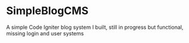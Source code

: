 # SimpleBlogCMS
A simple Code Igniter blog system I built, still in progress but functional, missing login and user systems
